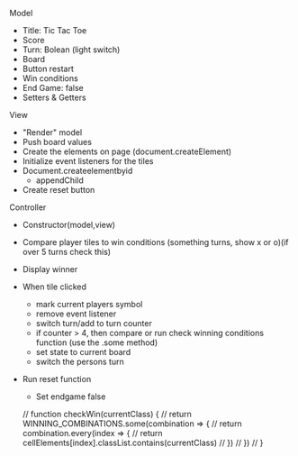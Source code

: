 Model
- Title: Tic Tac Toe
- Score
- Turn: Bolean (light switch)
- Board
- Button restart
- Win conditions
- End Game: false
- Setters & Getters



View
- "Render" model
- Push board values
- Create the elements on page (document.createElement)
- Initialize event listeners for the tiles
- Document.createelementbyid
    - appendChild
- Create reset button



Controller
- Constructor(model,view)
- Compare player tiles to win conditions (something turns, show x or o)(if over 5 turns check this)
- Display winner
- When tile clicked
    - mark current players symbol
    - remove event listener
    - switch turn/add to turn counter
    - if counter > 4, then compare or run check winning conditions function (use the .some method)
    - set state to current board
    - switch the persons turn
- Run reset function
    - Set endgame false



    // function checkWin(currentClass) {
//     return WINNING_COMBINATIONS.some(combination => {
//       return combination.every(index => {
//         return cellElements[index].classList.contains(currentClass)
//       })
//     })
//   }